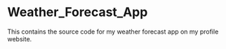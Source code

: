 # Weather_Forecast_App
This contains the source code for my weather forecast app on my profile website.
